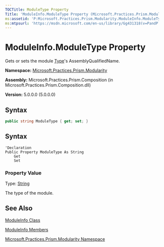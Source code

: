 ```yaml
---
TOCTitle: ModuleType Property
Title: 'ModuleInfo.ModuleType Property (Microsoft.Practices.Prism.Modularity)'
ms:assetid: 'P:Microsoft.Practices.Prism.Modularity.ModuleInfo.ModuleType'
ms:mtpsurl: 'https://msdn.microsoft.com/en-us/library/Gg431318(v=PandP.50)'
---
```


# ModuleInfo.ModuleType Property

Gets or sets the module [Type](http://msdn2.microsoft.com/en-us/library/42892f65)'s AssemblyQualifiedName.

**Namespace:** [Microsoft.Practices.Prism.Modularity](https://msdn.microsoft.com/en-us/library/microsoft.practices.prism.modularity(v=pandp.50))

**Assembly:** Microsoft.Practices.Prism.Composition (in Microsoft.Practices.Prism.Composition.dll)

**Version:** 5.0.0.0 (5.0.0.0)

## Syntax

```C#
public string ModuleType { get; set; }
```

## Syntax

```VB
'Declaration
Public Property ModuleType As String
	Get
	Set
```

### Property Value

Type: [String](http://msdn2.microsoft.com/en-us/library/s1wwdcbf)

The type of the module.

## See Also

[ModuleInfo Class](https://msdn.microsoft.com/en-us/library/microsoft.practices.prism.modularity.moduleinfo(v=pandp.50))

[ModuleInfo Members](https://msdn.microsoft.com/en-us/library/microsoft.practices.prism.modularity.moduleinfo_members(v=pandp.50))

[Microsoft.Practices.Prism.Modularity Namespace](https://msdn.microsoft.com/en-us/library/microsoft.practices.prism.modularity(v=pandp.50))
